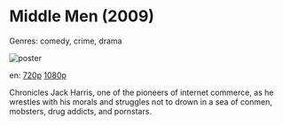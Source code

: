 # Middle Men (2009)

Genres: comedy, crime, drama

![poster](http://image.tmdb.org/t/p/w500/vFiSz5iJ8ipcUlb4ZmY7Pl7rXcI.jpg)

en:
  [720p](magnet:?xt=urn:btih:BC8449590F753B3EA568EA5F94E01D6518D65D25&tr=udp://glotorrents.pw:6969/announce&tr=udp://tracker.opentrackr.org:1337/announce&tr=udp://torrent.gresille.org:80/announce&tr=udp://tracker.openbittorrent.com:80&tr=udp://tracker.coppersurfer.tk:6969&tr=udp://tracker.leechers-paradise.org:6969&tr=udp://p4p.arenabg.ch:1337&tr=udp://tracker.internetwarriors.net:1337)
  [1080p](magnet:?xt=urn:btih:0F1DCEB53C594581D1F201DB4698B5BA04A5C987&tr=udp://glotorrents.pw:6969/announce&tr=udp://tracker.opentrackr.org:1337/announce&tr=udp://torrent.gresille.org:80/announce&tr=udp://tracker.openbittorrent.com:80&tr=udp://tracker.coppersurfer.tk:6969&tr=udp://tracker.leechers-paradise.org:6969&tr=udp://p4p.arenabg.ch:1337&tr=udp://tracker.internetwarriors.net:1337)
  


Chronicles Jack Harris, one of the pioneers of internet commerce, as he wrestles with his morals and struggles not to drown in a sea of conmen, mobsters, drug addicts, and pornstars.